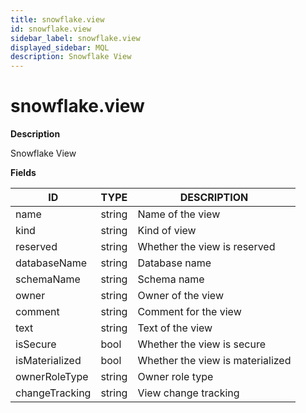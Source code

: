 ```yaml
---
title: snowflake.view
id: snowflake.view
sidebar_label: snowflake.view
displayed_sidebar: MQL
description: Snowflake View
---
```


# snowflake.view

**Description**

Snowflake View

**Fields**

| ID             | TYPE   | DESCRIPTION                      |
| -------------- | ------ | -------------------------------- |
| name           | string | Name of the view                 |
| kind           | string | Kind of view                     |
| reserved       | string | Whether the view is reserved     |
| databaseName   | string | Database name                    |
| schemaName     | string | Schema name                      |
| owner          | string | Owner of the view                |
| comment        | string | Comment for the view             |
| text           | string | Text of the view                 |
| isSecure       | bool   | Whether the view is secure       |
| isMaterialized | bool   | Whether the view is materialized |
| ownerRoleType  | string | Owner role type                  |
| changeTracking | string | View change tracking             |
